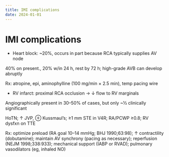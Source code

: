 ```yaml
---
title: IMI complications
date: 2024-01-01
---
```

# IMI complications

* Heart block: ~20%, occurs in part because RCA typically supplies AV node

40% on present., 20% w/in 24 h, rest by 72 h; high-grade AVB can develop abruptly

Rx: atropine, epi, aminophylline (100 mg/min × 2.5 min), temp pacing wire

* RV infarct: proximal RCA occlusion → ↓ flow to RV marginals

Angiographically present in 30–50% of cases, but only ~½ clinically significant

HoTN; ↑ JVP, ⊕ Kussmaul’s; ≥1 mm STE in V4R; RA/PCWP ≥0.8; RV dysfxn on TTE

Rx: optimize preload (RA goal 10–14 mmHg; BHJ 1990;63:98); ↑ contractility (dobutamine); maintain AV synchrony (pacing as necessary); reperfusion (NEJM 1998;338:933); mechanical support (IABP or RVAD); pulmonary vasodilators (eg, inhaled NO)


